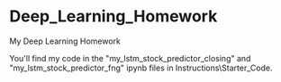 # Deep_Learning_Homework
My Deep Learning Homework

You'll find my code in the "my_lstm_stock_predictor_closing" and "my_lstm_stock_predictor_fng" ipynb files in Instructions\Starter_Code. 
